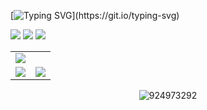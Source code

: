 [![Typing SVG](https://readme-typing-svg.herokuapp.com?color=%2336BCF7&center=true&vCenter=true&width=900&lines=Hi+there+👋,+I+am+Yuhao+Wang.;+Welcome+to+My+Github!;+I'm+interested+in+Multi-modal+learning!;+Feel+free+to+ask+me+any+questions!)](https://git.io/typing-svg)
 
[![](https://img.shields.io/badge/Homepage-000000?style=for-the-badge&logo=edge&logoColor=FFFFFF)](https://924973292.github.io//)
[![](https://img.shields.io/badge/Google%20Scholar-000000?style=for-the-badge&logo=google-scholar&logoColor=FFFFFF)](https://scholar.google.com/citations?user=WZvjVLkAAAAJ&hl=zh-CN&oi=sra)
[![](https://img.shields.io/github/stars/924973292?style=for-the-badge&logo=github&label=Stars&labelColor=000000&color=FFFFFF)](https://github.com/924973292)


<table>
  <tr>
    <td colspan="2"><img src="http://github-profile-summary-cards.vercel.app/api/cards/profile-details?username=924973292&theme=default" border=0></td>
  </tr>
  <tr>
    <td><img src="https://github-readme-stats.vercel.app/api?username=924973292&show_icons=true&icon_color=CE1D2D&hide_title=true" border=0></td>
    <td><img src="https://github-readme-stats.vercel.app/api/top-langs/?username=924973292&layout=compact" border=0></td>
  </tr>
</table>

<p align="center"><img src="https://komarev.com/ghpvc/?username=924973292" alt="924973292" /></p>
